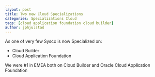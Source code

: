 ```yaml
---
layout: post
title: Two new Cloud Specializations
categories: Specializations Cloud
tags: [cloud application foundation cloud builder]
author: jphjulstad
---
```

As one of very few Sysco is now Specialized on:

* Cloud Builder
* Cloud Application Foundation

We were #1 in EMEA both on Cloud Builder and Oracle Cloud Application Foundation

